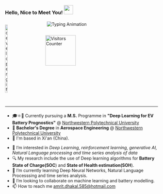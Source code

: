 ### Hello, Nice to Meet You! <img src="https://raw.githubusercontent.com/MartinHeinz/MartinHeinz/master/wave.gif" width="30px" height="30px" />

<div style="display:flex; flex-direction:row; align-items:center;">
  <p><img align="left" width="25%" height="25%" src="https://images.squarespace-cdn.com/content/v1/5769fc401b631bab1addb2ab/1541580611624-TE64QGKRJG8SWAIUS7NS/ke17ZwdGBToddI8pDm48kPoswlzjSVMM-SxOp7CV59BZw-zPPgdn4jUwVcJE1ZvWQUxwkmyExglNqGp0IvTJZamWLI2zvYWH8K3-s_4yszcp2ryTI0HqTOaaUohrI8PI6FXy8c9PWtBlqAVlUS5izpdcIXDZqDYvprRqZ29Pw0o/coding-freak.gif" alt="developergif" style="margin-right: 20px;"></p>
  <div style="display:flex; flex-direction:column; margin-bottom: 100px;">
   <img src="https://readme-typing-svg.demolab.com?font=Newsreader&size=18&weight=500&duration=2000&pause=100&color=5C1EF7&multiline=true&width=728&height=105&repeat=false&lines=Amrit+Dhakal;M.Sc.+Aeronautical+and+Astronautical+Science+and+Technology(航空宇航科学与技术);B.Sc.+Aerospace+Engineering(航空航天工程);Scientific+Deep+Learning+%7C+Electric+Vehicles" alt="Typing Animation" hspace="15" height="auto"></p>
    <div style="display:flex; align-items:center;">
      <img src="https://komarev.com/ghpvc/?username=AmritDhakal-code&label=Visitors&style=flat&color=0e75b6" alt="Visitors Counter" style="width:100px;" hspace="10">
    </div>
  </div>
</div>


<br clear="left"/>

---

<div align="left" style="margin-top:20px;">

* 🎓⚛️🤖 Currently pursuing a **M.S.** Programme in ****"Deep Learning for EV Battery Prognostics"**** @ [Northwestern Polytechnical University](https://studyat.nwpu.edu.cn/info/1203/5331.htm)
* 📖 **Bachelor's Degree** in **Aerospace Engineering** @  [Northwestern Polytechnical University](https://studyat.nwpu.edu.cn/info/1089/1660.htm)
* 📍 I'm based in Xi'an (China). 

<!-- 
</div>

<h4 align="center">My Portfolio Website and My Resume</h4>
<div align="center">

</div>
--->
* 👀 I’m interested in *Deep Learning, reinforcement learning, generative AI, Natural Language processing and time series analysis of data*
* 🔍 My research include the use of Deep learning algorithms for **Battery State of Charge(SOC**) and **State of Health estimation(SOH**).
* 🌱 I’m currently learning Deep Neural Networks, Natural Language Processsing and time series analysis.
* 💞️ I’m looking to collaborate on machine learning and battery modelling.
* 📫 How to reach me amrit.dhakal.585@hotmail.com



<!-- RESOURCES SECTION
TYPING ANIMATION: https://readme-typing-svg.demolab.com/demo/?font=&color=AC4EF7&background=FFFCB77B
FONT SELECTINO: https://fonts.google.com/?lang=zh_Hans


AmritDhakal-code/AmritDhakal-code is a ✨ special ✨ repository because its `README.md` (this file) appears on your GitHub profile.
You can click the Preview link to take a look at your changes.
--->

